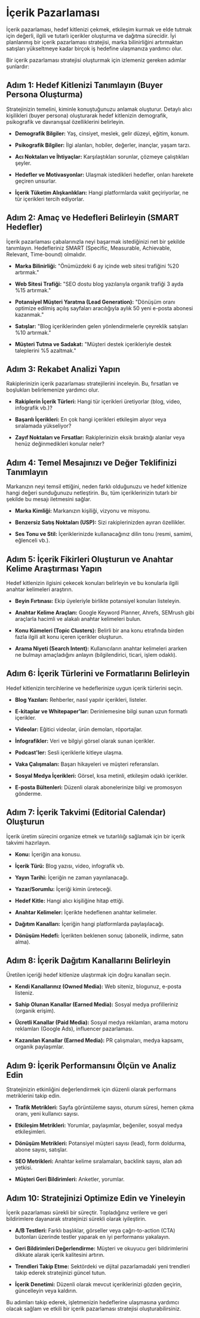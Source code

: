 # İçerik Pazarlaması

İçerik pazarlaması, hedef kitlenizi çekmek, etkileşim kurmak ve elde tutmak için değerli, ilgili ve tutarlı içerikler oluşturma ve dağıtma sürecidir. İyi planlanmış bir içerik pazarlaması stratejisi, marka bilinirliğini artırmaktan satışları yükseltmeye kadar birçok iş hedefine ulaşmanıza yardımcı olur.

Bir içerik pazarlaması stratejisi oluşturmak için izlemeniz gereken adımlar şunlardır:

## Adım 1: Hedef Kitlenizi Tanımlayın (Buyer Persona Oluşturma)

Stratejinizin temelini, kiminle konuştuğunuzu anlamak oluşturur. Detaylı alıcı kişilikleri (buyer persona) oluşturarak hedef kitlenizin demografik, psikografik ve davranışsal özelliklerini belirleyin.

*   **Demografik Bilgiler:** Yaş, cinsiyet, meslek, gelir düzeyi, eğitim, konum.

*   **Psikografik Bilgiler:** İlgi alanları, hobiler, değerler, inançlar, yaşam tarzı.

*   **Acı Noktaları ve İhtiyaçlar:** Karşılaştıkları sorunlar, çözmeye çalıştıkları şeyler.

*   **Hedefler ve Motivasyonlar:** Ulaşmak istedikleri hedefler, onları harekete geçiren unsurlar.

*   **İçerik Tüketim Alışkanlıkları:** Hangi platformlarda vakit geçiriyorlar, ne tür içerikleri tercih ediyorlar.

## Adım 2: Amaç ve Hedefleri Belirleyin (SMART Hedefler)

İçerik pazarlaması çabalarınızla neyi başarmak istediğinizi net bir şekilde tanımlayın. Hedefleriniz SMART (Specific, Measurable, Achievable, Relevant, Time-bound) olmalıdır.

*   **Marka Bilinirliği:** "Önümüzdeki 6 ay içinde web sitesi trafiğini %20 artırmak."

*   **Web Sitesi Trafiği:** "SEO dostu blog yazılarıyla organik trafiği 3 ayda %15 artırmak."

*   **Potansiyel Müşteri Yaratma (Lead Generation):** "Dönüşüm oranı optimize edilmiş açılış sayfaları aracılığıyla aylık 50 yeni e-posta abonesi kazanmak."

*   **Satışlar:** "Blog içeriklerinden gelen yönlendirmelerle çeyreklik satışları %10 artırmak."

*   **Müşteri Tutma ve Sadakat:** "Müşteri destek içerikleriyle destek taleplerini %5 azaltmak."

## Adım 3: Rekabet Analizi Yapın

Rakiplerinizin içerik pazarlaması stratejilerini inceleyin. Bu, fırsatları ve boşlukları belirlemenize yardımcı olur.

*   **Rakiplerin İçerik Türleri:** Hangi tür içerikleri üretiyorlar (blog, video, infografik vb.)?

*   **Başarılı İçerikleri:** En çok hangi içerikleri etkileşim alıyor veya sıralamada yükseliyor?

*   **Zayıf Noktaları ve Fırsatlar:** Rakiplerinizin eksik bıraktığı alanlar veya henüz değinmedikleri konular neler?

## Adım 4: Temel Mesajınızı ve Değer Teklifinizi Tanımlayın

Markanızın neyi temsil ettiğini, neden farklı olduğunuzu ve hedef kitlenize hangi değeri sunduğunuzu netleştirin. Bu, tüm içeriklerinizin tutarlı bir şekilde bu mesajı iletmesini sağlar.

*   **Marka Kimliği:** Markanızın kişiliği, vizyonu ve misyonu.

*   **Benzersiz Satış Noktaları (USP):** Sizi rakiplerinizden ayıran özellikler.

*   **Ses Tonu ve Stil:** İçeriklerinizde kullanacağınız dilin tonu (resmi, samimi, eğlenceli vb.).

## Adım 5: İçerik Fikirleri Oluşturun ve Anahtar Kelime Araştırması Yapın

Hedef kitlenizin ilgisini çekecek konuları belirleyin ve bu konularla ilgili anahtar kelimeleri araştırın.

*   **Beyin Fırtınası:** Ekip üyeleriyle birlikte potansiyel konuları listeleyin.

*   **Anahtar Kelime Araçları:** Google Keyword Planner, Ahrefs, SEMrush gibi araçlarla hacimli ve alakalı anahtar kelimeleri bulun.

*   **Konu Kümeleri (Topic Clusters):** Belirli bir ana konu etrafında birden fazla ilgili alt konu içeren içerikler oluşturun.

*   **Arama Niyeti (Search Intent):** Kullanıcıların anahtar kelimeleri ararken ne bulmayı amaçladığını anlayın (bilgilendirici, ticari, işlem odaklı).

## Adım 6: İçerik Türlerini ve Formatlarını Belirleyin

Hedef kitlenizin tercihlerine ve hedeflerinize uygun içerik türlerini seçin.

*   **Blog Yazıları:** Rehberler, nasıl yapılır içerikleri, listeler.

*   **E-kitaplar ve Whitepaper'lar:** Derinlemesine bilgi sunan uzun formatlı içerikler.

*   **Videolar:** Eğitici videolar, ürün demoları, röportajlar.

*   **İnfografikler:** Veri ve bilgiyi görsel olarak sunan içerikler.

*   **Podcast'ler:** Sesli içeriklerle kitleye ulaşma.

*   **Vaka Çalışmaları:** Başarı hikayeleri ve müşteri referansları.

*   **Sosyal Medya İçerikleri:** Görsel, kısa metinli, etkileşim odaklı içerikler.

*   **E-posta Bültenleri:** Düzenli olarak abonelerinize bilgi ve promosyon gönderme.

## Adım 7: İçerik Takvimi (Editorial Calendar) Oluşturun

İçerik üretim sürecini organize etmek ve tutarlılığı sağlamak için bir içerik takvimi hazırlayın.

*   **Konu:** İçeriğin ana konusu.

*   **İçerik Türü:** Blog yazısı, video, infografik vb.

*   **Yayın Tarihi:** İçeriğin ne zaman yayınlanacağı.

*   **Yazar/Sorumlu:** İçeriği kimin üreteceği.

*   **Hedef Kitle:** Hangi alıcı kişiliğine hitap ettiği.

*   **Anahtar Kelimeler:** İçerikte hedeflenen anahtar kelimeler.

*   **Dağıtım Kanalları:** İçeriğin hangi platformlarda paylaşılacağı.

*   **Dönüşüm Hedefi:** İçerikten beklenen sonuç (abonelik, indirme, satın alma).

## Adım 8: İçerik Dağıtım Kanallarını Belirleyin

Üretilen içeriği hedef kitlenize ulaştırmak için doğru kanalları seçin.

*   **Kendi Kanallarınız (Owned Media):** Web siteniz, blogunuz, e-posta listeniz.

*   **Sahip Olunan Kanallar (Earned Media):** Sosyal medya profilleriniz (organik erişim).

*   **Ücretli Kanallar (Paid Media):** Sosyal medya reklamları, arama motoru reklamları (Google Ads), influencer pazarlaması.

*   **Kazanılan Kanallar (Earned Media):** PR çalışmaları, medya kapsamı, organik paylaşımlar.

## Adım 9: İçerik Performansını Ölçün ve Analiz Edin

Stratejinizin etkinliğini değerlendirmek için düzenli olarak performans metriklerini takip edin.

*   **Trafik Metrikleri:** Sayfa görüntüleme sayısı, oturum süresi, hemen çıkma oranı, yeni kullanıcı sayısı.

*   **Etkileşim Metrikleri:** Yorumlar, paylaşımlar, beğeniler, sosyal medya etkileşimleri.

*   **Dönüşüm Metrikleri:** Potansiyel müşteri sayısı (lead), form doldurma, abone sayısı, satışlar.

*   **SEO Metrikleri:** Anahtar kelime sıralamaları, backlink sayısı, alan adı yetkisi.

*   **Müşteri Geri Bildirimleri:** Anketler, yorumlar.

## Adım 10: Stratejinizi Optimize Edin ve Yineleyin

İçerik pazarlaması sürekli bir süreçtir. Topladığınız verilere ve geri bildirimlere dayanarak stratejinizi sürekli olarak iyileştirin.

*   **A/B Testleri:** Farklı başlıklar, görseller veya çağrı-to-action (CTA) butonları üzerinde testler yaparak en iyi performansı yakalayın.

*   **Geri Bildirimleri Değerlendirme:** Müşteri ve okuyucu geri bildirimlerini dikkate alarak içerik kalitesini artırın.

*   **Trendleri Takip Etme:** Sektördeki ve dijital pazarlamadaki yeni trendleri takip ederek stratejinizi güncel tutun.

*   **İçerik Denetimi:** Düzenli olarak mevcut içeriklerinizi gözden geçirin, güncelleyin veya kaldırın.

Bu adımları takip ederek, işletmenizin hedeflerine ulaşmasına yardımcı olacak sağlam ve etkili bir içerik pazarlaması stratejisi oluşturabilirsiniz.